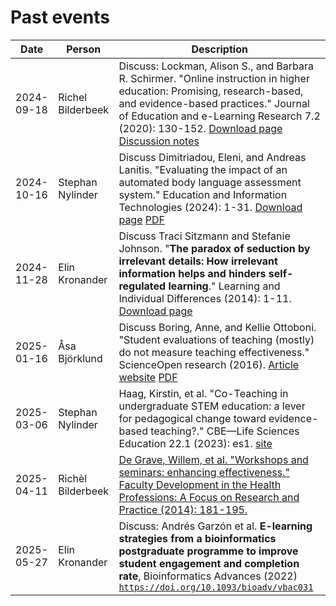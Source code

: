# Past events

<!-- markdownlint-disable MD013 --><!-- Tables cannot be split up over lines, hence will break 80 characters per line -->

| Date       | Person            | Description                                                                                                                                                                                                                                                                                                                   |
| ---------- | ----------------- | ----------------------------------------------------------------------------------------------------------------------------------------------------------------------------------------------------------------------------------------------------------------------------------------------------------------------------- |
| 2024-09-18 | Richel Bilderbeek | Discuss: Lockman, Alison S., and Barbara R. Schirmer. "Online instruction in higher education: Promising, research-based, and evidence-based practices." Journal of Education and e-Learning Research 7.2 (2020): 130-152. [Download page](https://eric.ed.gov/?id=EJ1258655) [Discussion notes](events/20240918/20240918.md) |
| 2024-10-16 | Stephan Nylinder  | Discuss Dimitriadou, Eleni, and Andreas Lanitis. "Evaluating the impact of an automated body language assessment system." Education and Information Technologies (2024): 1-31. [Download page](https://link.springer.com/article/10.1007/s10639-024-12931-5) [PDF](papers/dimitriadou_and_lanitis_2024.pdf)                   |
| 2024-11-28 | Elin Kronander    | Discuss Traci Sitzmann and Stefanie Johnson. "**The paradox of seduction by irrelevant details: How irrelevant information helps and hinders self-regulated learning**." Learning and Individual Differences (2014): 1-11. [Download page](https://doi.org/10.1016/j.lindif.2014.05.009)                                      |
| 2025-01-16 | Åsa Björklund     | Discuss Boring, Anne, and Kellie Ottoboni. "Student evaluations of teaching (mostly) do not measure teaching effectiveness." ScienceOpen research (2016). [Article website](https://www.scienceopen.com/document/read?vid=818d8ec0-5908-47d8-86b4-5dc38f04b23e) [PDF](papers/boring_et_al_2016.pdf)                           |
| 2025-03-06 | Stephan Nylinder  | Haag, Kirstin, et al. "Co-Teaching in undergraduate STEM education: a lever for pedagogical change toward evidence-based teaching?." CBE—Life Sciences Education 22.1 (2023): es1. [site](https://pmc.ncbi.nlm.nih.gov/articles/PMC10074276/)                                                                                 |
| 2025-04-11 | Richèl Bilderbeek | [De Grave, Willem, et al. "Workshops and seminars: enhancing effectiveness." Faculty Development in the Health Professions: A Focus on Research and Practice (2014): 181-195.](https://link.springer.com/chapter/10.1007/978-94-007-7612-8_9)                                                                                 |
| 2025-05-27 | Elin Kronander    | Discuss: Andrés Garzón et al. **E-learning strategies from a bioinformatics postgraduate programme to improve student engagement and completion rate**, Bioinformatics Advances (2022) [`https://doi.org/10.1093/bioadv/vbac031`](https://doi.org/10.1093/bioadv/vbac031)                                                     |

<!-- markdownlint-enable MD013 -->
